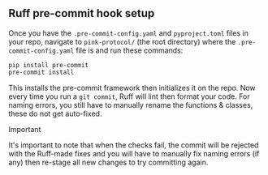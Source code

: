 <!-- 
TODO: Add contributing instructions & how-to's for backend specific set up. Eg: 
 - Brief overview/description of backend system
 - Ruff pre-commit linting/formatting hooks & how to set them up
 - Testing setup & procedures
 - Links to tool documentation(?)
 - Etc.
-->
# 

## Ruff pre-commit hook setup
Once you have the `.pre-commit-config.yaml` and `pyproject.toml` files in your repo, navigate to
`pink-protocol/` (the root directory) where the `.pre-commit-config.yaml` file is and run these
commands:
```bash
pip install pre-commit
pre-commit install
```
This installs the pre-commit framework then initializes it on the repo. Now every time you run a
`git commit`, Ruff will lint then format your code. For naming errors, you still have to manually
rename the functions & classes, these do not get auto-fixed.
> [!IMPORTANT]
> It's important to note that when the checks fail, the commit will be rejected with the Ruff-made
> fixes and you will have to manually fix naming errors (if any) then re-stage all new changes to
> try committing again.
